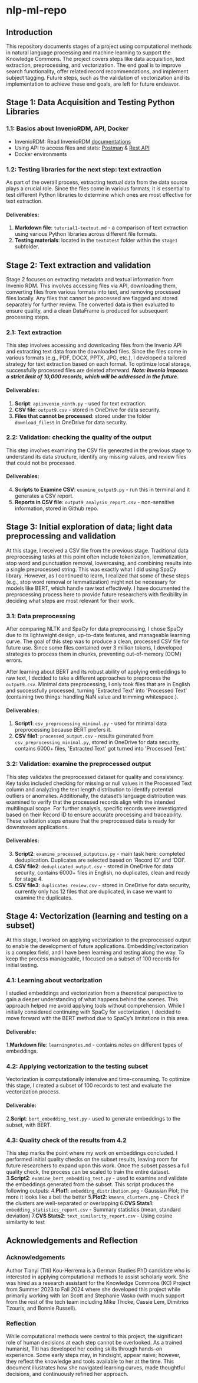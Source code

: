 # nlp-ml-repo
## Introduction
This repository documents stages of a project using computational methods in natural language processing and machine learning to support the Knowledge Commons. The project covers steps like data acquisition, text extraction, preprocessing, and vectorization. The end goal is to improve search functionality, offer related record recommendations, and implement subject tagging. Future steps, such as the validation of vectorization and its implementation to achieve these end goals, are left for future endeavor.

## Stage 1: Data Acquisition and Testing Python Libraries

### 1.1: Basics about InvenioRDM, API, Docker
- InvenioRDM: Read InvenioRDM [documentations](https://inveniordm.docs.cern.ch/)
- Using API to access files and stats: [Postman](https://www.postman.com/) & [Rest API](https://inveniordm.docs.cern.ch/reference/rest_api_index/)
- Docker environments

### 1.2: Testing libraries for the next step: text extraction
As part of the overall process, extracting textual data from the data source plays a crucial role. Since the files come in various formats, it is essential to test different Python libraries to determine which ones are most effective for text extraction.

#### Deliverables:
1. **Markdown file**: `tutorial1-textout.md` - a comparison of text extraction using various Python libraries across different file formats.
2. **Testing materials**: located in the `text4test` folder within the `stage1` subfolder.

## Stage 2: Text extraction and validation
Stage 2 focuses on extracting metadata and textual information from Invenio RDM. This involves accessing files via API, downloading them, converting files from various formats into text, and removing processed files locally. Any files that cannot be processed are flagged and stored separately for further review. The converted data is then evaluated to ensure quality, and a clean DataFrame is produced for subsequent processing steps.

### 2.1: Text extraction
This step involves accessing and downloading files from the Invenio API and extracting text data from the downloaded files. Since the files come in various formats (e.g., PDF, DOCX, PPTX, JPG, etc.), I developed a tailored strategy for text extraction based on each format. To optimize local storage, successfully processed files are deleted afterward.
***Note: Invenio imposes a strict limit of 10,000 records, which will be addressed in the future.***

#### Deliverables:
1. **Script**: `apiinvenio_ninth.py` - used for text extraction.
2. **CSV file**: `output9.csv` - stored in OneDrive for data security.
3. **Files that cannot be processed**: stored under the folder `download_files9` in OneDrive for data security.

### 2.2: Validation: checking the quality of the output
This step involves examining the CSV file generated in the previous stage to understand its data structure, identify any missing values, and review files that could not be processed.

#### Deliverables:
4. **Scripts to Examine CSV**: `examine_output9.py` - run this in terminal and it generates a CSV report.
5. **Reports in CSV file**: `output9_analysis_report.csv` - non-sensitive information, stored in Github repo.

## Stage 3: Initial exploration of data; light data preprocessing and validation
At this stage, I received a CSV file from the previous stage. Traditional data preprocessing tasks at this point often include tokenization, lemmatization, stop word and punctuation removal, lowercasing, and combining results into a single preprocessed string. This was exactly what I did using SpaCy library. However, as I continued to learn, I realized that some of these steps (e.g., stop word removal or lemmatization) might not be necessary for models like BERT, which handle raw text effectively. I have documented the preprocessing process here to provide future researchers with flexibility in deciding what steps are most relevant for their work.

### 3.1: Data preprocessing
After comparing NLTK and SpaCy for data preprocessing, I chose SpaCy due to its lightweight design, up-to-date features, and manageable learning curve. The goal of this step was to produce a clean, processed CSV file for future use. Since some files contained over 3 million tokens, I developed strategies to process them in chunks, preventing out-of-memory (OOM) errors.

After learning about BERT and its robust ability of applying embeddings to raw text, I decided to take a different approaches to preprocess the `output9.csv`. Minimal data preprocessing, I only took files that are in English and successfully processed, turning 'Extracted Text' into 'Processed Text' (containing two things: handling NaN value and trimming whitespace.).

#### Deliverables:
1. **Script1**: `csv_preprocessing_minimal.py` - used for minimal data preprocessing because BERT prefers it.
2. **CSV file1**: `processed_output.csv` - results generated from `csv_preprocessing_minimal.py`, stored in OneDrive for data security, contains 6000+ files, 'Extracted Text' got turned into 'Processed Text.'

### 3.2: Validation: examine the preprocessed output
This step validates the preprocessed dataset for quality and consistency. Key tasks included checking for missing or null values in the Processed Text column and analyzing the text length distribution to identify potential outliers or anomalies. Additionally, the dataset’s language distribution was examined to verify that the processed records align with the intended multilingual scope. For further analysis, specific records were investigated based on their Record ID to ensure accurate processing and traceability. These validation steps ensure that the preprocessed data is ready for downstream applications.

#### Deliverables:
3. **Script2**: `examine_processed_outputcsv.py` - main task here: completed deduplication. Duplicates are selected based on 'Record ID' and 'DOI'.
4. **CSV file2**: `deduplicated_output.csv` - stored in OneDrive for data security, contains 6000+ files in English, no duplicates, clean and ready for stage 4.
5. **CSV file3**: `duplicates_review.csv` - stored in OneDrive for data security, currently only has 12 files that are duplicated, in case we want to examine the duplicates.

## Stage 4: Vectorization (learning and testing on a subset)
At this stage, I worked on applying vectorization to the preprocessed output to enable the development of future applications. Embedding/vectorization is a complex field, and I have been learning and testing along the way. To keep the process manageable, I focused on a subset of 100 records for initial testing.

### 4.1: Learning about vectorization
I studied embeddings and vectorization from a theoretical perspective to gain a deeper understanding of what happens behind the scenes. This approach helped me avoid applying tools without comprehension. While I initially considered continuing with SpaCy for vectorization, I decided to move forward with the BERT method due to SpaCy’s limitations in this area.

#### Deliverable:
1.**Markdown file**: `learningnotes.md` - contains notes on different types of embeddings.

### 4.2: Applying vectorization to the testing subset
Vectorization is computationally intensive and time-consuming. To optimize this stage, I created a subset of 100 records to test and evaluate the vectorization process.

#### Deliverable:
2.**Script**: `bert_embedding_test.py` - used to generate embeddings to the subset, with BERT.

### 4.3: Quality check of the results from 4.2
This step marks the point where my work on embeddings concluded. I performed initial quality checks on the subset results, leaving room for future researchers to expand upon this work. Once the subset passes a full quality check, the process can be scaled to train the entire dataset.
3.**Script2**: `examine_bert_embedding_test.py` - used to examine and validate the embeddings generated from the subset. This script produces the following outputs:
4.**Plot1**: `embedding_distribution.png` - Gaussian Plot; the more it looks like a bell the better
5.**Plot2**: `kmeans_clusters.png` - Check if the clusters are well-separated or overlapping
6.**CVS Stats1**: `embedding_statistics_report.csv` - Summary statistics (mean, standard deviation)
7.**CVS Stats2**: `text_similarity_report.csv` - Using cosine similarity to test

## Acknowledgements and Reflection
### Acknowledgements
Author Tianyi (Titi) Kou-Herrema is a German Studies PhD candidate who is interested in applying computational methods to assist scholarly work. She was hired as a research assistant for the Knowledge Commons (KC) Project from Summer 2023 to Fall 2024 where she developed this project while primarily working with Ian Scott and Stephanie Vasko (with much support from the rest of the tech team including Mike Thicke, Cassie Lem, Dimitrios Tzouris, and Bonnie Russell).

### Reflection
While computational methods were central to this project, the significant role of human decisions at each step cannot be overlooked. As a trained humanist, Titi has developed her coding skills through hands-on experience. Some early steps may, in hindsight, appear naive; however, they reflect the knowledge and tools available to her at the time. This document illustrates how she navigated learning curves, made thoughtful decisions, and continuously refined her approach.